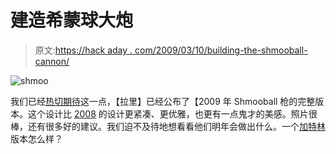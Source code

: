 # 建造希蒙球大炮

> 原文:[https://hack aday . com/2009/03/10/building-the-shmooball-cannon/](https://hackaday.com/2009/03/10/building-the-shmooball-cannon/)

![shmoo](../Images/5092c9427e8ad79ab0a8b7e45f8fc19b.png "shmoo")

我们已经[热切期待](http://hackaday.com/2009/02/06/the-2009-shmooball-gun/)这一点，【拉里】已经公布了【2009 年 Shmooball 枪的完整版本。这个设计比 [2008](http://hackaday.com/2008/02/17/the-2008-shmooball-gun/) 的设计更紧凑、更优雅，也更有一点鬼才的美感。照片很棒，还有很多好的建议。我们迫不及待地想看看他们明年会做出什么。一个[加特林](http://en.wikipedia.org/wiki/Gatling_gun)版本怎么样？